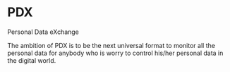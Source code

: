 # PDX
Personal Data eXchange

The ambition of PDX is to be the next universal format to monitor all the personal data for anybody who is worry to control his/her personal data in the digital world.

